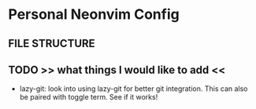 # Personal Neonvim Config

## FILE STRUCTURE

## TODO >> what things I would like to add <<

- lazy-git: look into using lazy-git for better git integration.
  This can also be paired with toggle term. See if it works!
